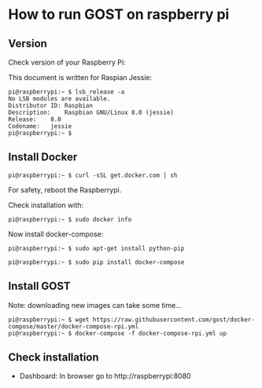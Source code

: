 # How to run GOST on raspberry pi

## Version

Check version of your Raspberry Pi:

This document is written for Raspian Jessie:

```
pi@raspberrypi:~ $ lsb_release -a
No LSB modules are available.
Distributor ID:	Raspbian
Description:	Raspbian GNU/Linux 8.0 (jessie)
Release:	8.0
Codename:	jessie
pi@raspberrypi:~ $ 
```

## Install Docker

```
pi@raspberrypi:~ $ curl -sSL get.docker.com | sh
```

For safety, reboot the Raspberrypi.

Check installation with:

```
pi@raspberrypi:~ $ sudo docker info
```
Now install docker-compose:

```
pi@raspberrypi:~ $ sudo apt-get install python-pip

pi@raspberrypi:~ $ sudo pip install docker-compose

```


## Install GOST

Note: downloading new images can take some time... 

```
pi@raspberrypi:~ $ wget https://raw.githubusercontent.com/gost/docker-compose/master/docker-compose-rpi.yml
pi@raspberrypi:~ $ docker-compose -f docker-compose-rpi.yml up
```

## Check installation

- Dashboard: In browser go to http://raspberrypi:8080
